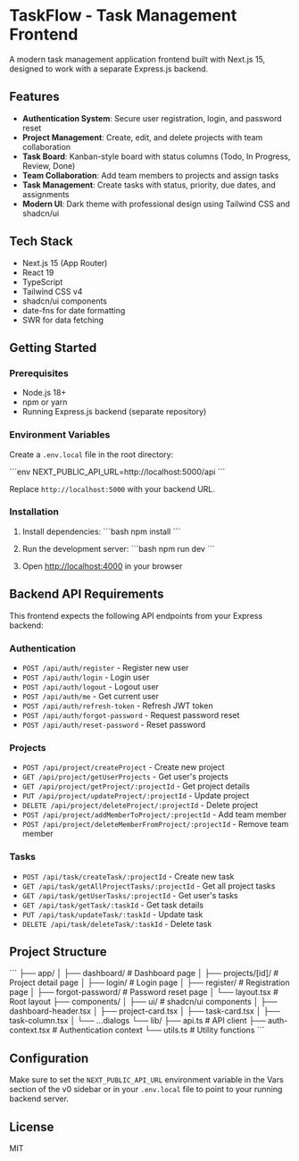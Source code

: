 # TaskFlow - Task Management Frontend

A modern task management application frontend built with Next.js 15, designed to work with a separate Express.js backend.

## Features

- **Authentication System**: Secure user registration, login, and password reset
- **Project Management**: Create, edit, and delete projects with team collaboration
- **Task Board**: Kanban-style board with status columns (Todo, In Progress, Review, Done)
- **Team Collaboration**: Add team members to projects and assign tasks
- **Task Management**: Create tasks with status, priority, due dates, and assignments
- **Modern UI**: Dark theme with professional design using Tailwind CSS and shadcn/ui

## Tech Stack

- Next.js 15 (App Router)
- React 19
- TypeScript
- Tailwind CSS v4
- shadcn/ui components
- date-fns for date formatting
- SWR for data fetching

## Getting Started

### Prerequisites
- Node.js 18+ 
- npm or yarn
- Running Express.js backend (separate repository)

### Environment Variables

Create a `.env.local` file in the root directory:

\`\`\`env
NEXT_PUBLIC_API_URL=http://localhost:5000/api
\`\`\`

Replace `http://localhost:5000` with your backend URL.

### Installation

1. Install dependencies:
\`\`\`bash
npm install
\`\`\`

2. Run the development server:
\`\`\`bash
npm run dev
\`\`\`

3. Open [http://localhost:4000](http://localhost:4000) in your browser

## Backend API Requirements

This frontend expects the following API endpoints from your Express backend:

### Authentication
- `POST /api/auth/register` - Register new user
- `POST /api/auth/login` - Login user
- `POST /api/auth/logout` - Logout user
- `POST /api/auth/me` - Get current user
- `POST /api/auth/refresh-token` - Refresh JWT token
- `POST /api/auth/forgot-password` - Request password reset
- `POST /api/auth/reset-password` - Reset password

### Projects
- `POST /api/project/createProject` - Create new project
- `GET /api/project/getUserProjects` - Get user's projects
- `GET /api/project/getProject/:projectId` - Get project details
- `PUT /api/project/updateProject/:projectId` - Update project
- `DELETE /api/project/deleteProject/:projectId` - Delete project
- `POST /api/project/addMemberToProject/:projectId` - Add team member
- `POST /api/project/deleteMemberFromProject/:projectId` - Remove team member

### Tasks
- `POST /api/task/createTask/:projectId` - Create new task
- `GET /api/task/getAllProjectTasks/:projectId` - Get all project tasks
- `GET /api/task/getUserTasks/:projectId` - Get user's tasks
- `GET /api/task/getTask/:taskId` - Get task details
- `PUT /api/task/updateTask/:taskId` - Update task
- `DELETE /api/task/deleteTask/:taskId` - Delete task

## Project Structure

\`\`\`
├── app/
│   ├── dashboard/          # Dashboard page
│   ├── projects/[id]/      # Project detail page
│   ├── login/              # Login page
│   ├── register/           # Registration page
│   ├── forgot-password/    # Password reset page
│   └── layout.tsx          # Root layout
├── components/
│   ├── ui/                 # shadcn/ui components
│   ├── dashboard-header.tsx
│   ├── project-card.tsx
│   ├── task-card.tsx
│   ├── task-column.tsx
│   └── ...dialogs
└── lib/
    ├── api.ts              # API client
    ├── auth-context.tsx    # Authentication context
    └── utils.ts            # Utility functions
\`\`\`

## Configuration

Make sure to set the `NEXT_PUBLIC_API_URL` environment variable in the Vars section of the v0 sidebar or in your `.env.local` file to point to your running backend server.

## License

MIT
